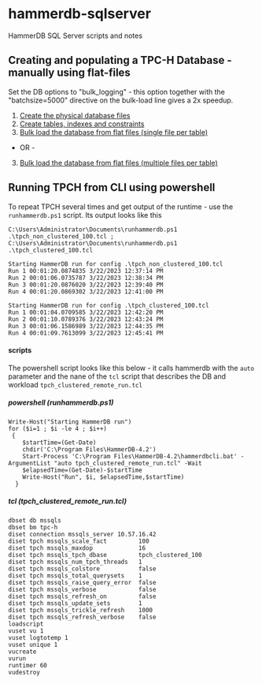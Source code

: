 # hammerdb-sqlserver
HammerDB SQL Server scripts and notes

## Creating and populating a TPC-H Database - manually using flat-files

Set the DB options to "bulk_logging" - this option together with the "batchsize=5000" directive on the bulk-load line gives a 2x speedup.

1.  [Create the physical database files](https://github.com/garyjlittle/hammerdb-sqlserver/blob/b08fbeae8385193a6d95cb2c6fd5b1cc99bd2b12/tpch-1-create-db.sql)
2.  [Create tables, indexes and constraints](https://github.com/garyjlittle/hammerdb-sqlserver/blob/14ee0122beb70d3a6d987c76096cd96ff7f4471c/tpch-2-create-clustered-tables_index_constraints.sql)
3.  [Bulk load the database from flat files (single file per table)](https://github.com/garyjlittle/hammerdb-sqlserver/blob/cb8adcd7740d44fb0a79e645285538bf350e9e38/tpch_3_bulkload_all.sql)
- OR - 
3. [Bulk load the database from flat files (multiple files per table)](https://github.com/garyjlittle/hammerdb-sqlserver/blob/a1a73d07cdd64fe553f9770860eb9bcdb83c0462/tpch-3a-bulkload-all-multifile.sql)


## Running TPCH from CLI using powershell
To repeat TPCH several times and get output of the runtime - use the `runhammerdb.ps1` script.  Its output looks like this
```
C:\Users\Administrator\Documents\runhammerdb.ps1 .\tpch_non_clustered_100.tcl ; C:\Users\Administrator\Documents\runhammerdb.ps1 .\tpch_clustered_100.tcl

Starting HammerDB run for config .\tpch_non_clustered_100.tcl
Run 1 00:01:20.0874835 3/22/2023 12:37:14 PM
Run 2 00:01:06.0735787 3/22/2023 12:38:34 PM
Run 3 00:01:20.0876020 3/22/2023 12:39:40 PM
Run 4 00:01:20.0869302 3/22/2023 12:41:00 PM

Starting HammerDB run for config .\tpch_clustered_100.tcl
Run 1 00:01:04.0709585 3/22/2023 12:42:20 PM
Run 2 00:01:10.0789376 3/22/2023 12:43:24 PM
Run 3 00:01:06.1586989 3/22/2023 12:44:35 PM
Run 4 00:01:09.7613099 3/22/2023 12:45:41 PM
```
#### scripts
The powershell script looks like this below - it calls hammerdb with the `auto` parameter and the nane of the `tcl` script that describes the DB and workload `tpch_clustered_remote_run.tcl`

##### powershell (runhammerdb.ps1)
```
Write-Host("Starting HammerDB run")
for ($i=1 ; $i -le 4 ; $i++)
 {
    $startTime=(Get-Date)
    chdir('C:\Program Files\HammerDB-4.2')
    Start-Process 'C:\Program Files\HammerDB-4.2\hammerdbcli.bat' -ArgumentList "auto tpch_clustered_remote_run.tcl" -Wait
    $elapsedTime=(Get-Date)-$startTime
    Write-Host("Run", $i, $elapsedTime,$startTime)
  }
```  
##### tcl  (tpch_clustered_remote_run.tcl)
```
dbset db mssqls
dbset bm tpc-h
diset connection mssqls_server 10.57.16.42
diset tpch mssqls_scale_fact         100
diset tpch mssqls_maxdop             16
diset tpch mssqls_tpch_dbase         tpch_clustered_100
diset tpch mssqls_num_tpch_threads   1
diset tpch mssqls_colstore           false
diset tpch mssqls_total_querysets    1
diset tpch mssqls_raise_query_error  false
diset tpch mssqls_verbose            false
diset tpch mssqls_refresh_on         false
diset tpch mssqls_update_sets        1
diset tpch mssqls_trickle_refresh    1000
diset tpch mssqls_refresh_verbose    false
loadscript
vuset vu 1
vuset logtotemp 1
vuset unique 1
vucreate
vurun
runtimer 60
vudestroy
```
